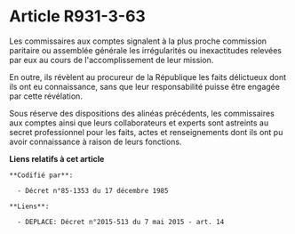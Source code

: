 # Article R931-3-63

Les commissaires aux comptes signalent à la plus proche commission paritaire ou assemblée générale les irrégularités ou
inexactitudes relevées par eux au cours de l'accomplissement de leur mission.

En outre, ils révèlent au procureur de la République les faits délictueux dont ils ont eu connaissance, sans que leur
responsabilité puisse être engagée par cette révélation.

Sous réserve des dispositions des alinéas précédents, les commissaires aux comptes ainsi que leurs collaborateurs et experts
sont astreints au secret professionnel pour les faits, actes et renseignements dont ils ont pu avoir connaissance à raison de
leurs fonctions.

**Liens relatifs à cet article**

	**Codifié par**:

	  - Décret n°85-1353 du 17 décembre 1985

	**Liens**:

	  - DEPLACE: Décret n°2015-513 du 7 mai 2015 - art. 14
